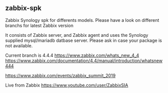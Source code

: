 ## zabbix-spk

Zabbix Synology spk for differents models. Please have a look on different branchs for latest Zabbix version

It consists of Zabbix server, and Zabbix agent and uses the Synology supplied mysql/mariadb datbase server. 
Please ask in case your package is not available.

Current branch is 4.4.4
https://www.zabbix.com/whats_new_4_4
https://www.zabbix.com/documentation/4.4/manual/introduction/whatsnew444

https://www.zabbix.com/events/zabbix_summit_2019

Live from Zabbix 
https://www.youtube.com/user/ZabbixSIA


